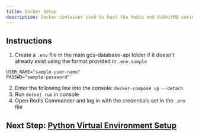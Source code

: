 ```yaml
---
title: Docker Setup
description: Docker container used to host the Redis and RabbitMQ servers 
---
```


## Instructions
1. Create a `.env` file in the main gcs-database-api folder if it doesn't already exist using the format provided in `.env.sample`

```
USER_NAME="sample-user-name"
PASSWD="sample-password"`
```

2. Enter the following line into the console: `docker-compose up --detach`
3. Run `dotnet run` in console
4. Open Redis Commander and log in with the credentials set in the `.env` file

## Next Step: [Python Virtual Environment Setup](../python-env)